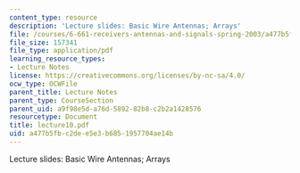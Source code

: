 ```yaml
---
content_type: resource
description: 'Lecture slides: Basic Wire Antennas; Arrays'
file: /courses/6-661-receivers-antennas-and-signals-spring-2003/a477b5fbc2dee5e3b6851957704ae14b_lecture10.pdf
file_size: 157341
file_type: application/pdf
learning_resource_types:
- Lecture Notes
license: https://creativecommons.org/licenses/by-nc-sa/4.0/
ocw_type: OCWFile
parent_title: Lecture Notes
parent_type: CourseSection
parent_uid: a9f98e5d-a76d-5892-82b8-c2b2a1428576
resourcetype: Document
title: lecture10.pdf
uid: a477b5fb-c2de-e5e3-b685-1957704ae14b
---
```

Lecture slides: Basic Wire Antennas; Arrays